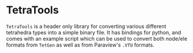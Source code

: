 TetraTools 
===========

``TetraTools`` is a header only library for converting various different tetrahedra types into a simple binary file. It has bindings for python, and comes with an example script which can be used to convert both node/ele formats from ``TetGen`` as well as from Paraview's ``.VTU`` formats.

